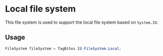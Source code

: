 # Local file system

This file system is used to support the local file system based on `System.IO`.

## Usage
```csharp
FileSystem fileSystem = TagBites.IO.FileSystem.Local;
```
